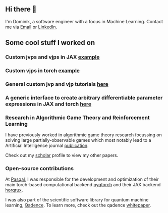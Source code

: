 ## Hi there 👋
I'm Dominik, a software engineer with a focus in Machine Learning.
Contact me via [Email](mailto:dominik.andreas.seitz@gmail.com) or
[LinkedIn](https://www.linkedin.com/in/dominik-andreas-seitz-0689/).

## Some cool stuff I worked on
### Custom jvps and vjps in JAX [example](https://github.com/pasqal-io/horqrux/blob/main/horqrux/adjoint.py)
### Custom vjps in torch [example](https://github.com/pasqal-io/pyqtorch/blob/main/pyqtorch/adjoint.py)
### General custom jvp and vjp tutorials [here](https://github.com/dominikandreasseitz/custom_jvp_vjp_tutorials)
### A generic interface to create arbitrary differentiable parameter expressions in JAX and torch [here](https://github.com/pasqal-io/pyqtorch/blob/main/pyqtorch/embed.py)

### Research in Algorithmic Game Theory and Reinforcement Learning
I have previously worked in algorithmic game theory research focussing on solving large partially-observable games which most notably lead to a Artificial Intelligence journal [publication](https://doi.org/10.1016/j.artint.2022.103805).

Check out my [scholar](https://scholar.google.com/citations?user=iLP6ouIAAAAJ&hl=en&oi=ao) profile to view my other papers.

### Open-source contributions
At [Pasqal](https://pasqal.com), I was responsible for the development and optimization of their main torch-based computational backend [pyqtorch](https://github.com/pasqal-io/pyqtorch) and their JAX backend [horqrux](https://github.com/pasqal-io/horqrux).

I was also part of the scientific software library for quantum machine learning, [Qadence](https://github.com/pasqal-io/qadence). 
To learn more, check out the qadence [whitepaper](https://arxiv.org/pdf/2401.09915).


<!--
**dominikandreasseitz/dominikandreasseitz** is a ✨ _special_ ✨ repository because its `README.md` (this file) appears on your GitHub profile.

Here are some ideas to get you started:

- 🔭 I’m currently working on ...
- 🌱 I’m currently learning ...
- 👯 I’m looking to collaborate on ...
- 🤔 I’m looking for help with ...
- 💬 Ask me about ...
- 📫 How to reach me: ...
- 😄 Pronouns: ...
- ⚡ Fun fact: ...
-->
